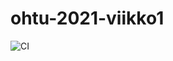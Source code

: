 # ohtu-2021-viikko1

![CI](https://github.com/oonarauhala/ohtu-2021-viikko1/actions/workflows/main.yml/badge.svg)
